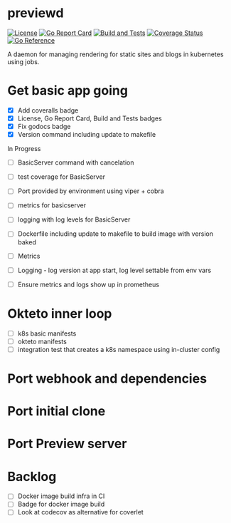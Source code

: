 # previewd

[![License](https://img.shields.io/github/license/clarkezone/previewd.svg)](https://github.com/clarkezone/previewd/blob/main/LICENSE) [![Go Report Card](https://goreportcard.com/badge/github.com/clarkezone/previewd)](https://goreportcard.com/report/github.com/clarkezone/previewd) [![Build and Tests](https://github.com/clarkezone/previewd/workflows/run%20tests/badge.svg)](https://github.com/clarkezone/previewd/actions?query=workflow%3A%22run+tests%22) [![Coverage Status](https://coveralls.io/repos/github/clarkezone/previewd/badge.svg?branch=main)](https://coveralls.io/github/clarkezone/previewd?branch=main) [![Go Reference](https://pkg.go.dev/badge/github.com/clarkezone/previewd.svg)](https://pkg.go.dev/github.com/clarkezone/previewd)

A daemon for managing rendering for static sites and blogs in kubernetes using jobs.

# Get basic app going

- [x] Add coveralls badge
- [x] License, Go Report Card, Build and Tests badges
- [x] Fix godocs badge
- [x] Version command including update to makefile

In Progress
- [ ] BasicServer command with cancelation
- [ ] test coverage for BasicServer
- [ ] Port provided by environment using viper + cobra
- [ ] metrics for basicserver
- [ ] logging with log levels for BasicServer

- [ ] Dockerfile including update to makefile to build image with version baked
- [ ] Metrics
- [ ] Logging - log version at app start, log level settable from env vars
- [ ] Ensure metrics and logs show up in prometheus

# Okteto inner loop

- [ ] k8s basic manifests
- [ ] okteto manifests
- [ ] integration test that creates a k8s namespace using in-cluster config

# Port webhook and dependencies

# Port initial clone

# Port Preview server

# Backlog

- [ ] Docker image build infra in CI
- [ ] Badge for docker image build
- [ ] Look at codecov as alternative for coverlet
